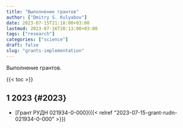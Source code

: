 ```yaml
---
title: "Выполнение грантов"
author: ["Dmitry S. Kulyabov"]
date: 2023-07-15T21:18:00+03:00
lastmod: 2023-07-16T20:13:00+03:00
tags: ["research"]
categories: ["science"]
draft: false
slug: "grants-implementation"
---
```


Выполнение грантов.

<!--more-->

{{< toc >}}


## <span class="section-num">1</span> 2023 {#2023}

-   [Грант РУДН 021934-0-000]({{< relref "2023-07-15-grant-rudn-021934-0-000" >}})
